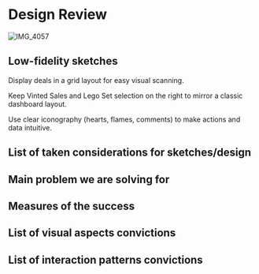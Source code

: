 # Design Review
![IMG_4057](https://github.com/user-attachments/assets/2a730055-2eca-473c-9bca-612fcbe39f27)

## Low-fidelity sketches
Display deals in a grid layout for easy visual scanning.

Keep Vinted Sales and Lego Set selection on the right to mirror a classic dashboard layout.

Use clear iconography (hearts, flames, comments) to make actions and data intuitive.

## List of taken considerations for sketches/design

## Main problem we are solving for

## Measures of the success

## List of visual aspects convictions

## List of interaction patterns convictions


